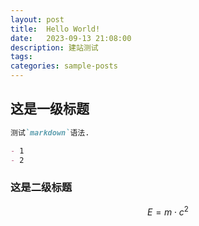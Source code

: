 ```yaml
---
layout: post
title:  Hello World! 
date:   2023-09-13 21:08:00 
description: 建站测试 
tags:  
categories: sample-posts
---
```


## 这是一级标题

```markdown
测试`markdown`语法.

- 1
- 2

```

### 这是二级标题

$$ E = m\cdot c^2 $$